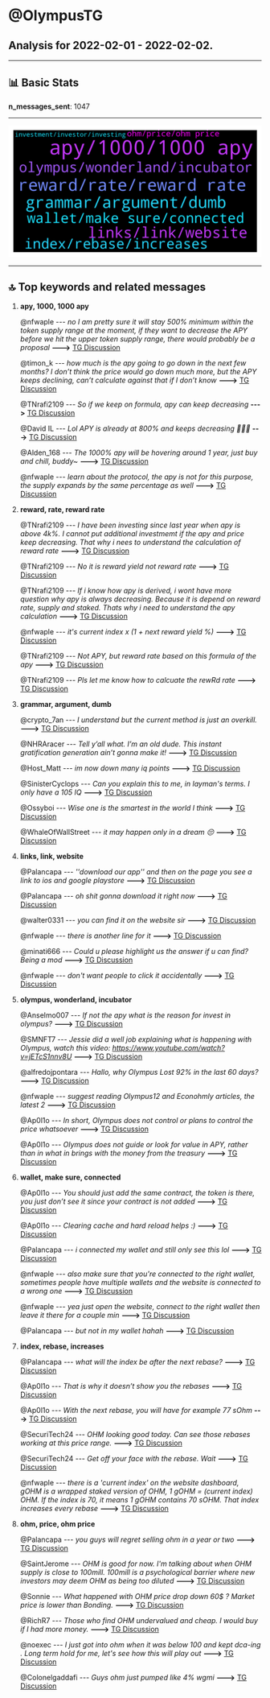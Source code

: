 # **@OlympusTG**
 ## Analysis for **2022-02-01** - **2022-02-02**.

---

## 📊 **Basic Stats**

**n_messages_sent**: 1047

---
![wordcloud](OlympusTG_1Days_wordcloud.png)

---


## 🔝 **Top keywords and related messages**

1. **apy, 1000, 1000 apy**

    @nfwaple --- *no I am pretty sure it will stay 500% minimum within the token supply range at the moment, if they want to decrease the APY before we hit the upper token supply range, there would probably be a proposal* **--->** [TG Discussion](https://t.me/OlympusTG/177903)

    @timon_k --- *how much is the apy going to go down in the next few months?  I don’t think the price would go down much more, but the APY keeps declining, can’t calculate against that if I don’t know* **--->** [TG Discussion](https://t.me/OlympusTG/178103)

    @TNrafi2109 --- *So if we keep on formula, apy can keep decreasing* **--->** [TG Discussion](https://t.me/OlympusTG/177901)

    @David IL --- *Lol APY is already at 800% and keeps decreasing 🤣🤣🤣* **--->** [TG Discussion](https://t.me/OlympusTG/177882)

    @Alden_168 --- *The 1000% apy will be hovering around 1 year, just buy and chill, buddy~* **--->** [TG Discussion](https://t.me/OlympusTG/176400)

    @nfwaple --- *learn about the protocol, the apy is not for this purpose, the supply expands by the same percentage as well* **--->** [TG Discussion](https://t.me/OlympusTG/177221)

2. **reward, rate, reward rate**

    @TNrafi2109 --- *I have been investing since last year when apy is above 4k%. I cannot put additional investmemt if the apy and price keep decreasing. That why i nees to understand the calculation of reward rate* **--->** [TG Discussion](https://t.me/OlympusTG/176409)

    @TNrafi2109 --- *No it is reward yield not reward rate* **--->** [TG Discussion](https://t.me/OlympusTG/176365)

    @TNrafi2109 --- *If i know how apy is derived, i wont have more question why apy is always decreasing. Because it is depend on reward rate, supply and staked. Thats why i need to understand the apy calculation* **--->** [TG Discussion](https://t.me/OlympusTG/176397)

    @nfwaple --- *it's current index x (1 + next reward yield %)* **--->** [TG Discussion](https://t.me/OlympusTG/176999)

    @TNrafi2109 --- *Not APY, but reward rate based on this formula of the apy* **--->** [TG Discussion](https://t.me/OlympusTG/176357)

    @TNrafi2109 --- *Pls let me know how to calcuate the rewRd rate* **--->** [TG Discussion](https://t.me/OlympusTG/176381)

3. **grammar, argument, dumb**

    @crypto_7an --- *I understand but the current method is just an overkill.* **--->** [TG Discussion](https://t.me/OlympusTG/177098)

    @NHRAracer --- *Tell y’all what. I’m an old dude. This instant gratification generation ain’t gonna make it!* **--->** [TG Discussion](https://t.me/OlympusTG/177382)

    @Host_Matt --- *im now down many iq points* **--->** [TG Discussion](https://t.me/OlympusTG/177709)

    @SinisterCyclops --- *Can you explain this to me, in layman's terms.  I only have a 105 IQ* **--->** [TG Discussion](https://t.me/OlympusTG/176329)

    @Ossyboi --- *Wise one is the smartest in the world I think* **--->** [TG Discussion](https://t.me/OlympusTG/177613)

    @WhaleOfWallStreet --- *it may happen only in a dream 😔* **--->** [TG Discussion](https://t.me/OlympusTG/176629)

4. **links, link, website**

    @Palancapa --- *''download our app'' and then on the page you see a link to ios and google playstore* **--->** [TG Discussion](https://t.me/OlympusTG/177079)

    @Palancapa --- *oh shit gonna download it right now* **--->** [TG Discussion](https://t.me/OlympusTG/177035)

    @walter0331 --- *you can find it on the website sir* **--->** [TG Discussion](https://t.me/OlympusTG/177978)

    @nfwaple --- *there is another line for it* **--->** [TG Discussion](https://t.me/OlympusTG/176875)

    @minati666 --- *Could u please highlight us the answer if u can find? Being a mod* **--->** [TG Discussion](https://t.me/OlympusTG/176087)

    @nfwaple --- *don't want people to click it accidentally* **--->** [TG Discussion](https://t.me/OlympusTG/176810)

5. **olympus, wonderland, incubator**

    @Anselmo007 --- *If not the apy what is the reason for invest in olympus?* **--->** [TG Discussion](https://t.me/OlympusTG/177402)

    @SMNFT7 --- *Jessie did a well job explaining what is happening with Olympus, watch this video:   https://www.youtube.com/watch?v=jETcS1nnv8U* **--->** [TG Discussion](https://t.me/OlympusTG/178062)

    @alfredojpontara --- *Hallo, why Olympus Lost 92% in the last 60 days?* **--->** [TG Discussion](https://t.me/OlympusTG/176111)

    @nfwaple --- *suggest reading Olympus12 and Econohmly articles, the latest 2* **--->** [TG Discussion](https://t.me/OlympusTG/177406)

    @Ap0l1o --- *In short, Olympus does not control or plans to control the price whatsoever* **--->** [TG Discussion](https://t.me/OlympusTG/176117)

    @Ap0l1o --- *Olympus does not guide or look for value in APY, rather than in what in brings with the money from the treasury* **--->** [TG Discussion](https://t.me/OlympusTG/177269)

6. **wallet, make sure, connected**

    @Ap0l1o --- *You should just add the same contract, the token is there, you just don’t see it since your contract is not added* **--->** [TG Discussion](https://t.me/OlympusTG/178034)

    @Ap0l1o --- *Clearing cache and hard reload helps :)* **--->** [TG Discussion](https://t.me/OlympusTG/177032)

    @Palancapa --- *i connected my wallet and still only see this lol* **--->** [TG Discussion](https://t.me/OlympusTG/176987)

    @nfwaple --- *also make sure that you're connected to the right wallet, sometimes people have multiple wallets and the website is connected to a wrong one* **--->** [TG Discussion](https://t.me/OlympusTG/176733)

    @nfwaple --- *yea just open the website, connect to the right wallet then leave it there for a couple min* **--->** [TG Discussion](https://t.me/OlympusTG/176761)

    @Palancapa --- *but not in my wallet hahah* **--->** [TG Discussion](https://t.me/OlympusTG/177027)

7. **index, rebase, increases**

    @Palancapa --- *what will the index be after the next rebase?* **--->** [TG Discussion](https://t.me/OlympusTG/176992)

    @Ap0l1o --- *That is why it doesn’t show you the rebases* **--->** [TG Discussion](https://t.me/OlympusTG/178008)

    @Ap0l1o --- *With the next rebase, you will have for example 77 sOhm* **--->** [TG Discussion](https://t.me/OlympusTG/178076)

    @SecuriTech24 --- *OHM looking good today. Can see those rebases working at this price range.* **--->** [TG Discussion](https://t.me/OlympusTG/177830)

    @SecuriTech24 --- *Get off your face with the rebase. Wait* **--->** [TG Discussion](https://t.me/OlympusTG/176587)

    @nfwaple --- *there is a 'current index' on the website dashboard, gOHM is a wrapped staked version of OHM, 1 gOHM = (current index) OHM. If the index is 70, it means 1 gOHM contains 70 sOHM. That index increases every rebase* **--->** [TG Discussion](https://t.me/OlympusTG/176791)

8. **ohm, price, ohm price**

    @Palancapa --- *you guys will regret selling ohm in a year or two* **--->** [TG Discussion](https://t.me/OlympusTG/177146)

    @SaintJerome --- *OHM is good for now. I'm talking about when OHM supply is close to 100mill. 100mill is a psychological barrier where new investors may deem OHM as being too diluted* **--->** [TG Discussion](https://t.me/OlympusTG/176073)

    @Sonnie --- *What happened with OHM price drop down 60$ ? Market price is lower than Bonding.* **--->** [TG Discussion](https://t.me/OlympusTG/176446)

    @RichR7 --- *Those who find OHM undervalued and cheap.  I would buy if I had more money.* **--->** [TG Discussion](https://t.me/OlympusTG/176110)

    @noexec --- *I just got into ohm when it was below 100 and kept dca-ing . Long term hold for me, let's see how this will play out* **--->** [TG Discussion](https://t.me/OlympusTG/177840)

    @Colonelgaddafi --- *Guys ohm just pumped like 4% wgmi* **--->** [TG Discussion](https://t.me/OlympusTG/177140)

